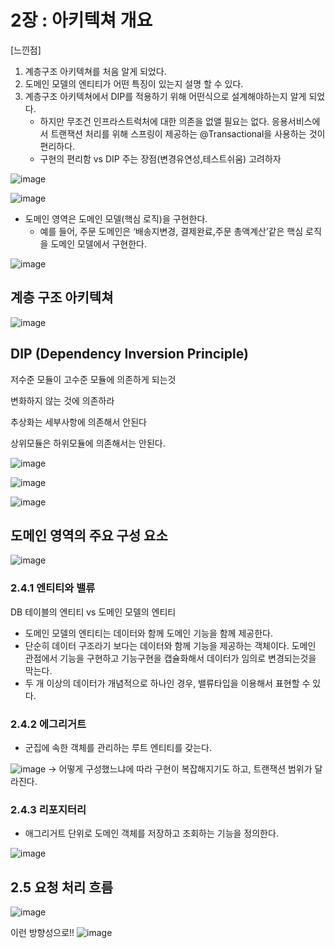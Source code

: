 # 2장 : 아키텍쳐 개요

[느낀점]

1. 계층구조 아키텍쳐를 처음 알게 되었다.
2. 도메인 모델의 엔티티가 어떤 특징이 있는지 설명 할 수 있다.
3. 계층구조 아키텍쳐에서 DIP를 적용하기 위해 어떤식으로 설계해야하는지 알게 되었다.
    - 하지만 무조건 인프라스트럭처에 대한 의존을 없앨 필요는 없다. 응용서비스에서 트랜잭션 처리를 위해 스프링이 제공하는 @Transactional을 사용하는 것이 편리하다.
    - 구현의 편리함 vs DIP 주는 장점(변경유연성,테스트쉬움) 고려하자

![image](https://user-images.githubusercontent.com/92968138/216883630-93569f38-8d49-4378-8cd7-8bc7e9e98d5b.png)

![image](https://user-images.githubusercontent.com/92968138/216883684-3c32d00e-cbef-4366-a6af-413ca891befc.png)

- 도메인 영역은 도메인 모델(핵심 로직)을 구현한다.
    - 예를 들어, 주문 도메인은 ‘배송지변경, 결제완료,주문 총액계산’같은 핵심 로직을 도메인 모델에서 구현한다.

![image](https://user-images.githubusercontent.com/92968138/216884216-c521eea6-b36e-45a4-a8fc-c3e408dc6fad.png)

## 계층 구조 아키텍쳐

![image](https://user-images.githubusercontent.com/92968138/216884192-015cac9f-0100-486d-8e32-94da8ba15095.png)

## DIP (Dependency Inversion Principle)

저수준 모듈이 고수준 모듈에 의존하게 되는것

변화하지 않는 것에 의존하라

추상화는 세부사항에 의존해서 안된다

상위모듈은 하위모듈에 의존해서는 안된다.

![image](https://user-images.githubusercontent.com/92968138/216884171-b45110d9-c77b-49f3-a14d-92e97513506e.png)

![image](https://user-images.githubusercontent.com/92968138/216884143-766dd9e0-6ea5-47e4-8ba0-8027d6b0bcb5.png)

![image](https://user-images.githubusercontent.com/92968138/216884104-4b63afde-7fc5-4a2b-a02f-ad445b4cc9cb.png)

## 도메인 영역의 주요 구성 요소

![image](https://user-images.githubusercontent.com/92968138/216883906-38f871da-202f-4a31-a447-daca1fb09897.png)

### 2.4.1 엔티티와 밸류

DB 테이블의 엔티티 vs 도메인 모델의 엔티티

- 도메인 모델의 엔티티는 데이터와 함께 도메인 기능을 함께 제공한다.
- 단순히 데이터 구조라기 보다는 데이터와 함께 기능을 제공하는 객체이다. 도메인 관점에서 기능을 구현하고 기능구현을 캡슐화해서 데이터가 임의로 변경되는것을 막는다.
- 두 개 이상의 데이터가 개념적으로 하나인 경우, 밸류타입을 이용해서 표현할 수 있다.

### 2.4.2 에그리거트

- 군집에 속한 객체를 관리하는 루트 엔티티를 갖는다.

![image](https://user-images.githubusercontent.com/92968138/216883952-104611dc-1b03-45f4-a998-44ad910301fd.png)
→ 어떻게 구성했느냐에 따라 구현이 복잡해지기도 하고, 트랜잭션 범위가 달라진다.

### 2.4.3 리포지터리

- 애그리거트 단위로 도메인 객체를 저장하고 조회하는 기능을 정의한다.

![image](https://user-images.githubusercontent.com/92968138/216883985-eb62aa79-fceb-4607-896b-981161d7d801.png)

## 2.5 요청 처리 흐름

![image](https://user-images.githubusercontent.com/92968138/216884022-3221d289-5943-4430-9c78-e2acb1c45763.png)


이런 방향성으로!!
![image](https://user-images.githubusercontent.com/92968138/216884047-93064f02-5de4-4e75-8f1c-e3b130f79886.png)

